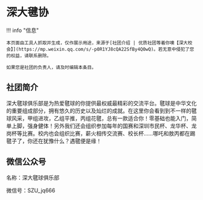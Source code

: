 # 深大毽协

!!! info "信息"

    本页面由工具人抓取并生成，仅作展示用途，来源于[社团介绍 | 优质社团等着你噢【深大校会】](https://mp.weixin.qq.com/s/-p0R1YJ8cQA22SfBy4Q0wQ)。若无意中侵犯了您的权益，请联系删除。
    
    如果您是社团的负责人，请及时编辑本条目。

## 社团简介
深大毽球俱乐部是为热爱毽球的你提供最权威最精彩的交流平台。毽球是中华文化的重要组成部分，拥有悠久的历史以及灿烂的成就。在这里你会看到到不一样的毽球风采，甲组进攻，乙组平推，丙组花毽，总有一款适合你！零基础也能入门，简单上脚，强身健体！另外我们还会组织参加每年的国赛和深圳市民杯、龙华杯、龙岗杯等比赛。校内也会组织比赛，薪火相传交流赛、校长杯……哪吒和敖丙都在踢毽子了，你还在犹豫什么？遇毽便是缘！

## 微信公众号
名称：深大毽球俱乐部

微信号：SZU_jq666
